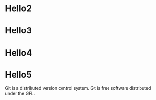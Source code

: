 # Hello2
# Hello3
# Hello4
# Hello5
Git is a distributed version control system.
Git is free software distributed under the GPL.